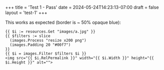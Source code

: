 +++
title = 'Test 1 - Pass'
date = 2024-05-24T14:23:13-07:00
draft = false
layout = 'test-1'
+++

This works as expected (border is ~ 50% opaque blue):

```go-html-template {style=dracula}
{{ $i := resources.Get "images/a.jpg" }}
{{ $filters := slice
  (images.Process "resize x200 png")
  (images.Padding 20 "#00f7")
}}
{{ $i = images.Filter $filters $i }}
<img src="{{ $i.RelPermalink }}" width="{{ $i.Width }}" height="{{ $i.Height }}" alt="">
```
